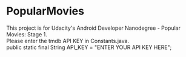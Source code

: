 # PopularMovies
This project is for Udacity's Android Developer Nanodegree - Popular Movies: Stage 1.<br>
Please enter the tmdb API KEY in Constants.java. <br>
public static final String API_KEY = "ENTER YOUR API KEY HERE";
